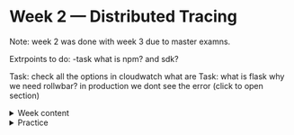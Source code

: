 # Week 2 — Distributed Tracing

Note: week 2 was done with week 3 due to master examns.

Extrpoints to do:
-task what is npm? and sdk?

Task: check all the options in cloudwatch what are
Task: what is flask
why we need rollwbar? in production we dont see the error
(click to open section)

<details><summary>Week content</summary>

        
        
Objetive: Distributed tracing implementation to add the functionality to easy pinpoint issue when adding cloud services.


### What is observability?
>Observability is the extent to which the internal states of a system can be inferred from externally available data. An observable software system provides the ability to understand any issue that arises. Conventionally, __the three pillars of observability data are metrics, logs and traces.__

### What are traces?

>A trace represents the entire journey of a request or action as it moves through all the nodes of a distributed system.

### What are logs?

>A log file is a computer-generated data file that contains information about usage patterns, activities, and operations within an operating system, application, server or another device. Log files show whether resources are performing properly and optimally.\
>On-Premise logs: infraestructure , applications, anti-virus, Firewall..
>Cloud Logs: infraestructure** , applications**, anti-virus, Firewall..

### Observability vs Monotoring

![Observability vs Monotoring](assets/week2_obsvsmonit.jpeg)


### What is Observability in AWS?

>Open-source solutions, giving you the ability to understand what is happening across your technology stack at any time. AWS observability lets you collect, correlate, aggregate, and analyze telemetry in your network, infrastructure, and applications in the cloud, hybrid, or on-premises environments so you can gain insights into the behavior, performance, and health of your system. 
>These insights help you detect, investigate, and remediate problems faster; and coupled with artificial intelligence and machine learning, proactively react, predict, and prevent problems.

![Observability AWS Tools](assets/week2_aws_observabilitytools.jpeg)

[AWS Observability](https://aws.amazon.com/cloudops/monitoring-and-observability/?whats-new-cards.sort-by=item.additionalFields.postDateTime&whats-new-cards.sort-order=desc&blog-posts-cards.sort-by=item.additionalFields.createdDate&blog-posts-cards.sort-order=desc)

### For what are we using Honeycomb? To visualice and read the data extracted.

>Is a software debugging tool that can help you solve problems faster within your distributed services. Honeycomb provides full stack observability—designed for high cardinality data and collaborative problem solving, enabling engineers to deeply understand and debug production software together.

[HoneyComb](https://www.honeycomb.io)

### How are we sending the traces, metrics and logs to HoneyComb? OpenTelemetry

> Honeycomb supports OpenTelemetry, the CNCF open standard for sending traces, metrics, and logs. If your application is already instrumented for OpenTelemetry, you can send OTLP data directly to Honeycomb’s endpoint.

[OpenTelemetry](https://docs.honeycomb.io/getting-data-in/opentelemetry-overview/)

What is middleware for web applications?
        >Middleware is software that different applications use to communicate with each other. It provides functionality to connect applications intelligently and efficiently so that you can innovate faster. Middleware acts as a bridge between diverse technologies, tools, and databases so that you can integrate them seamlessly into a single system. The single system then provides a unified service to its users. For example, a Windows frontend application sends and receives data from a Linux backend server, but the application users are unaware of the difference.
 
        
What is a Daemon?

>A daemon is a process that runs in the background rather than under the direct control of the user. Although you run docker commands on your host machine, these commands do none of the processing on your Docker containers and images. They are frequently also servers that accept requests from clients to perform actions for them.

![Docker Daemons](assets/week2_daemons.png)

### What is AWS X-RAY?
>AWS X-Ray provides a complete view of requests as they travel through your application and filters visual data across payloads, functions, traces, services, APIs, and more with no-code and low-code motions.

[AWS X-RAY](https://aws.amazon.com/xray/?nc1=h_ls)

![AWS X-RAY](assets/week2_awsxray.png)

[Configuring the AWS X-Ray daemon](https://docs.aws.amazon.com/xray/latest/devguide/xray-daemon-configuration.html)

[What are the best practises for setting up x-ray daemon?](https://stackoverflow.com/questions/54236375/what-are-the-best-practises-for-setting-up-x-ray-daemon)

![Best practices](assets/week2_xraybestpractices.png)

[AWS X-RAY:SDK python](https://docs.aws.amazon.com/xray/latest/devguide/xray-sdk-python.html)

[AWS X-RAY:SDK python](https://github.com/aws/aws-xray-sdk-python)


--------------------------------
</details>



        
        
        
<details><summary>Practice</summary>


1. Instrument our backend flask application to use Open Telemetry (OTEL) with Honeycomb.io as the provider
   * Set up the endpoint in the honeycomb.ai API
   * Service name is the name of the span
   * Each endpoint as a service object. Each endpoint is modular and points to a service in the back in our application.
   * To create spans we need tracers that will send the data to the API
   * [To include tracers in other parts](https://devpress.csdn.net/python/62f4e4c27e66823466189204.html)
        
2. Run queries to explore traces within Honeycomb.io
   * Right panel we can search for our tracers
        
![Honeycomb.ai traces](assets/week2_trace.png)
        
![Honeycomb.ai metrics](assets/week2_metrics.png)
        
![Honeycomb.ai traces](assets/week2_metrics1.2.png)
        
![Honeycomb.ai traces](assets/week2_metric2.png)
              
3. Instrument AWS X-Ray into backend flask application
        * [We create groups of X-RAYS traces: to group traces together](https://eu-central-1.console.aws.amazon.com/cloudwatch/home?region=eu-central-1#xray:settings/groups)
        * [We create a sampling rule to control how much information we see.](https://eu-central-1.console.aws.amazon.com/cloudwatch/home?region=eu-central-1#xray:settings/sampling-rules)

4. Configure and provision X-Ray daemon within docker-compose and send data back to X-Ray API

        * We need a docker daemon to make it work. 
 

        * [X-RAY-SED-Python]([assets/week2_trace.png](https://docs.aws.amazon.com/xray/latest/devguide/xray-sdk-python.html))
         

        * [X-RAY-SED-Python Github Repository]([assets/week2_trace.png](https://github.com/aws/aws-xray-sdk-python))        
        

        * How to install daemon [Documentation](https://docs.aws.amazon.com/xray/latest/devguide/xray-daemon.html)
        
5. Observe X-Ray traces within the AWS Console
        * [X-RAY subsegments](https://olley.hashnode.dev/aws-free-cloud-bootcamp-instrumenting-aws-x-ray-subsegments)

6. Integrate Rollbar for Error Logging
        * [Reports](https://rollbar.com/rgzledesma/all/items/?sort=%5Bobject%20Object%5D&status=active&date_from=&date_to=&environments=production&activated_to=&framework=&levels=10&levels=20&levels=30&levels=40&levels=50&activated_from=&offset=0&timezone=Europe%2FBerlin&assigned_user=&date_filtering=seen&projects=624482&query=&enc_query=)
        
7. Trigger an error an observe an error with Rollbar
        
8. Install WatchTower and write a custom logger to send application log data to CloudWatch Log group
        * Watchtower: library in python to habdle cloudwatch logs. [Documentation](https://pypi.org/project/watchtower/)
        * Carefull cloudwatch cost money. Same xray. Not much. We disable it.

Troubles during implementation.     
>I had issures becuase the was a step that I miss or was not explained and I lost some days strying to fix it. We have to go to the frontend repository and install npm. Because I did not run this step i was stak for a while. I thought the npm was installed with the docker file



Challenges
- [ ] Adding Attributes to Spans 
- [ ] Instrument the frontend. Is dificult. 
- [ ] Run custum queries. Had our instrumentation. What would we usefull for us
- [ ] Add aditional information rollbar


</details>

